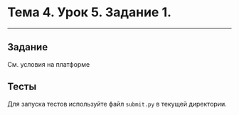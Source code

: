# Тема 4. Урок 5. Задание 1. #

- - -

## Задание

См. условия на платформе

## Тесты

Для запуска тестов используйте файл `submit.py` в текущей директории.
